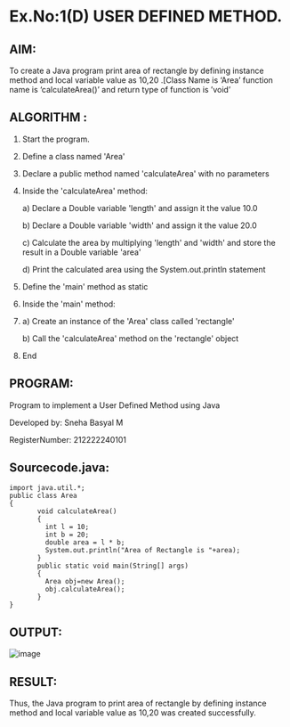 # Ex.No:1(D) USER DEFINED METHOD.

## AIM:
To create a Java program print area of rectangle by defining instance method and local variable value as 10,20 .[Class Name is ‘Area’ function name is ‘calculateArea()’ and return type of function is ’void’

## ALGORITHM :
1. Start the program.
2. Define a class named 'Area'
3. Declare a public method named 'calculateArea' with no parameters
4. Inside the 'calculateArea' method:
   
   a) Declare a Double variable 'length' and assign it the value 10.0
   
   b) Declare a Double variable 'width' and assign it the value 20.0
   
   c) Calculate the area by multiplying 'length' and 'width' and store the result in a Double variable 'area'
   
   d) Print the calculated area using the System.out.println statement
   
5. Define the 'main' method as static
6. Inside the 'main' method:
7. 
   a) Create an instance of the 'Area' class called 'rectangle'
   
   b) Call the 'calculateArea' method on the 'rectangle' object
8. End
   
## PROGRAM:

Program to implement a User Defined Method using Java

Developed by: Sneha Basyal M

RegisterNumber: 212222240101

## Sourcecode.java:
```
import java.util.*;
public class Area
{
       void calculateArea()
       {
         int l = 10;
         int b = 20;
         double area = l * b;
         System.out.println("Area of Rectangle is "+area);
       }
       public static void main(String[] args)
       {
         Area obj=new Area();
         obj.calculateArea();
       }
}
```

## OUTPUT:
![image](https://github.com/user-attachments/assets/ccd0ce29-641d-40bb-8f3b-e4ecb86f327a)

## RESULT:
Thus, the Java program to print area of rectangle by defining instance method and local variable value as 10,20 was created successfully.
